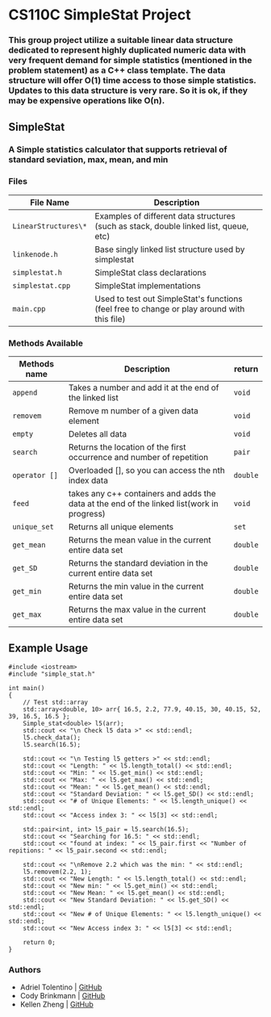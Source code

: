 # CS110C SimpleStat Project


### This group project utilize a suitable linear data structure dedicated to represent highly duplicated numeric data with very frequent demand for simple statistics (mentioned in the problem statement) as a C++ class template. The data structure will offer O(1) time access to those simple statistics. Updates to this data structure is very rare. So it is ok, if they may be expensive operations like O(n).


## SimpleStat
### A Simple statistics calculator that supports retrieval of standard seviation, max, mean, and min


### Files
File Name | Description
--- | ---
`LinearStructures\*` | Examples of different data structures (such as stack, double linked list, queue, etc)
`linkenode.h` | Base singly linked list structure used by simplestat
`simplestat.h` | SimpleStat class declarations
`simplestat.cpp` | SimpleStat implementations
`main.cpp` | Used to test out SimpleStat's functions (feel free to change or play around with this file)


### Methods Available
Methods name | Description | return
--- | --- | ---
`append` | Takes a number and add it at the end of the linked list | `void`
`removem` | Remove m number of a given data element | `void`
`empty` | Deletes all data | `void`
`search` | Returns the location of the first occurrence and number of repetition | `pair`
`operator []` | Overloaded [], so you can access the nth index data | `double`
`feed` | takes any c++ containers and adds the data at the end of the linked list(work in progress) | `void`
`unique_set` | Returns all unique elements | `set`
`get_mean` | Returns the mean value in the current entire data set | `double`
`get_SD` | Returns the standard deviation in the current entire data set | `double`
`get_min` | Returns the min value in the current entire data set | `double`
`get_max` | Returns the max value in the current entire data set  | `double`


## Example Usage
```
#include <iostream>
#include "simple_stat.h"

int main()
{
    // Test std::array
    std::array<double, 10> arr{ 16.5, 2.2, 77.9, 40.15, 30, 40.15, 52, 39, 16.5, 16.5 };
    Simple_stat<double> l5(arr);
    std::cout << "\n Check l5 data >" << std::endl;
    l5.check_data();
    l5.search(16.5);

    std::cout << "\n Testing l5 getters >" << std::endl;
    std::cout << "Length: " << l5.length_total() << std::endl;
    std::cout << "Min: " << l5.get_min() << std::endl;
    std::cout << "Max: " << l5.get_max() << std::endl;
    std::cout << "Mean: " << l5.get_mean() << std::endl;
    std::cout << "Standard Deviation: " << l5.get_SD() << std::endl;
    std::cout << "# of Unique Elements: " << l5.length_unique() << std::endl;
    std::cout << "Access index 3: " << l5[3] << std::endl;

    std::pair<int, int> l5_pair = l5.search(16.5);
    std::cout << "Searching for 16.5: " << std::endl;
    std::cout << "found at index: " << l5_pair.first << "Number of repitions: " << l5_pair.second << std::endl;

    std::cout << "\nRemove 2.2 which was the min: " << std::endl;
    l5.removem(2.2, 1);
    std::cout << "New Length: " << l5.length_total() << std::endl;
    std::cout << "New min: " << l5.get_min() << std::endl;
    std::cout << "New Mean: " << l5.get_mean() << std::endl;
    std::cout << "New Standard Deviation: " << l5.get_SD() << std::endl;
    std::cout << "New # of Unique Elements: " << l5.length_unique() << std::endl;
    std::cout << "New Access index 3: " << l5[3] << std::endl;

    return 0;
}
```

### Authors
* Adriel Tolentino | [GitHub](https://github.com/adrielt07)
* Cody Brinkmann | [GitHub](https://github.com/CodyBrinkmann)
* Kellen Zheng | [GitHub](https://github.com/kellenzheng)
